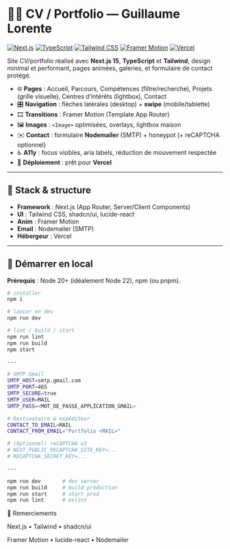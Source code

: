 # 👨‍💻 CV / Portfolio — Guillaume Lorente

[![Next.js](https://img.shields.io/badge/Next.js-15-black?logo=nextdotjs)](https://nextjs.org/)
[![TypeScript](https://img.shields.io/badge/TypeScript-5-3178C6?logo=typescript&logoColor=white)](https://www.typescriptlang.org/)
[![Tailwind CSS](https://img.shields.io/badge/TailwindCSS-3-38B2AC?logo=tailwindcss&logoColor=white)](https://tailwindcss.com/)
[![Framer Motion](https://img.shields.io/badge/Framer%20Motion-API-purple?logo=framer&logoColor=white)](https://www.framer.com/motion/)
[![Vercel](https://img.shields.io/badge/Deploy-Vercel-000?logo=vercel&logoColor=white)](https://vercel.com/)

Site CV/portfolio réalisé avec **Next.js 15**, **TypeScript** et **Tailwind**, design minimal et performant, pages animées, galeries, et formulaire de contact protégé.

- 🌐 **Pages** : Accueil, Parcours, Compétences (filtre/recherche), Projets (grille visuelle), Centres d’intérêts (lightbox), Contact
- 🎛️ **Navigation** : flèches latérales (desktop) + **swipe** (mobile/tablette)
- 🎞️ **Transitions** : Framer Motion (Template App Router)
- 🖼️ **Images** : `<Image>` optimisées, overlays, lightbox maison
- ✉️ **Contact** : formulaire **Nodemailer** (SMTP) + honeypot (+ reCAPTCHA optionnel)
- ♿ **A11y** : focus visibles, aria labels, réduction de mouvement respectée
- 🚀 **Déploiement** : prêt pour **Vercel**

---

## 🧱 Stack & structure

- **Framework** : Next.js (App Router, Server/Client Components)
- **UI** : Tailwind CSS, shadcn/ui, lucide-react
- **Anim** : Framer Motion
- **Email** : Nodemailer (SMTP)
- **Hébergeur** : Vercel

---

## 🚦 Démarrer en local

**Prérequis** : Node 20+ (idéalement Node 22), npm (ou pnpm).

```bash
# installer
npm i

# lancer en dev
npm run dev

# lint / build / start
npm run lint
npm run build
npm start

---

# SMTP Gmail
SMTP_HOST=smtp.gmail.com
SMTP_PORT=465
SMTP_SECURE=true
SMTP_USER=MAIL
SMTP_PASS=<MOT_DE_PASSE_APPLICATION_GMAIL>

# Destinataire & expéditeur
CONTACT_TO_EMAIL=MAIL
CONTACT_FROM_EMAIL="Portfolio <MAIL>"

# (Optionnel) reCAPTCHA v2
# NEXT_PUBLIC_RECAPTCHA_SITE_KEY=...
# RECAPTCHA_SECRET_KEY=...

---

npm run dev       # dev server
npm run build     # build production
npm run start     # start prod
npm run lint      # eslint
```

🙌 Remerciements

Next.js
• Tailwind
• shadcn/ui

Framer Motion
• lucide-react
• Nodemailer
